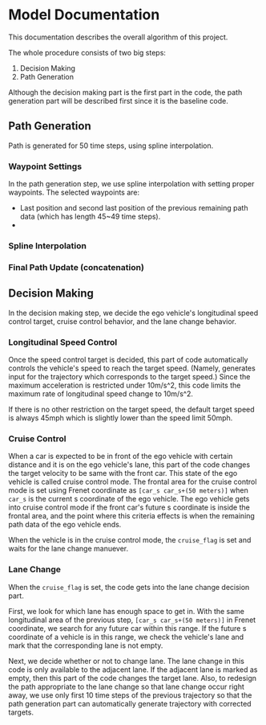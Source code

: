 # Model Documentation
This documentation describes the overall algorithm of this project.

The whole procedure consists of two big steps:

1. Decision Making
2. Path Generation

Although the decision making part is the first part in the code, the path generation part will be described first since it is the baseline code.

## Path Generation

Path is generated for 50 time steps, using spline interpolation.

### Waypoint Settings

In the path generation step, we use spline interpolation with setting proper waypoints. The selected waypoints are:

* Last position and second last position of the previous remaining path data (which has length 45~49 time steps).
* 

### Spline Interpolation



### Final Path Update (concatenation)



## Decision Making

In the decision making step, we decide the ego vehicle's longitudinal speed control target, cruise control behavior, and the lane change behavior.

### Longitudinal Speed Control

Once the speed control target is decided, this part of code automatically controls the vehicle's speed to reach the target speed. 
(Namely, generates input for the trajectory which corresponds to the target speed.)
Since the maximum acceleration is restricted under 10m/s^2, this code limits the maximum rate of longitudinal speed change to 10m/s^2.

If there is no other restriction on the target speed, the default target speed is always 45mph which is slightly lower than the speed limit 50mph.

### Cruise Control

When a car is expected to be in front of the ego vehicle with certain distance and it is on the ego vehicle's lane, this part of the code changes the target velocity to be same with the front car.
This state of the ego vehicle is called cruise control mode.
The frontal area for the cruise control mode is set using Frenet coordinate as `[car_s car_s+(50 meters)]` when `car_s` is the current s coordinate of the ego vehicle.
The ego vehicle gets into cruise control mode if the front car's future s coordinate is inside the frontal area,
and the point where this criteria effects is when the remaining path data of the ego vehicle ends.

When the vehicle is in the cruise control mode, the `cruise_flag` is set and waits for the lane change manuever.

### Lane Change

When the `cruise_flag` is set, the code gets into the lane change decision part.

First, we look for which lane has enough space to get in.
With the same longitudinal area of the previous step, `[car_s car_s+(50 meters)]` in Frenet coordinate, we search for any future car within this range.
If the future s coordinate of a vehicle is in this range, we check the vehicle's lane and mark that the corresponding lane is not empty.

Next, we decide whether or not to change lane.
The lane change in this code is only available to the adjacent lane.
If the adjacent lane is marked as empty, then this part of the code changes the target lane.
Also, to redesign the path appropriate to the lane change so that lane change occur right away,
we use only first 10 time steps of the previous trajectory so that the path generation part can automatically generate trajectory with corrected targets.